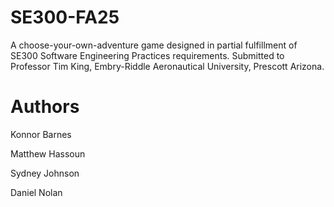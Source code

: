 # SE300-FA25
A choose-your-own-adventure game designed in partial fulfillment of SE300 Software Engineering Practices requirements.
Submitted to Professor Tim King, Embry-Riddle Aeronautical University, Prescott Arizona.

# Authors
Konnor Barnes

Matthew Hassoun

Sydney Johnson

Daniel Nolan

